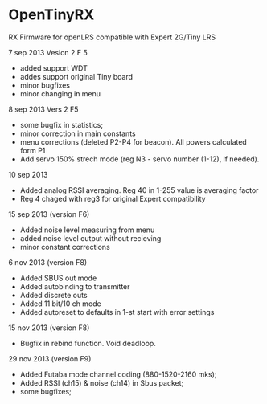 OpenTinyRX
==========

RX Firmware for openLRS compatible with Expert 2G/Tiny LRS

7 sep 2013 Vesion 2 F 5

- added support WDT
- addes support original Tiny board
- minor bugfixes
- minor changing in menu

8 sep 2013 Vers 2 F5
- some bugfix in statistics;
- minor correction in main constants
- menu corrections (deleted P2-P4 for beacon). All powers calculated form P1
- Add servo 150% strech mode (reg N3 - servo number (1-12), if needed).

10 sep 2013

- Added analog RSSI averaging. Reg 40 in 1-255 value is averaging factor
- Reg 4 chaged with reg3 for original Expert compatibility

15 sep 2013 (version F6)
- Added noise level measuring from menu
- added noise level output without recieving
- minor constant corrections

6 nov 2013 (version F8)
- Added SBUS out mode
- Added autobinding to transmitter
- Added discrete outs
- Added 11 bit/10 ch mode
- Added autoreset to defaults in 1-st start with error settings

15 nov 2013 (version F8)
- Bugfix in rebind function. Void deadloop.

29 nov 2013 (version F9)
- Added Futaba mode channel coding (880-1520-2160 mks);
- Added RSSI (ch15) & noise (ch14) in Sbus packet;
- some bugfixes;

